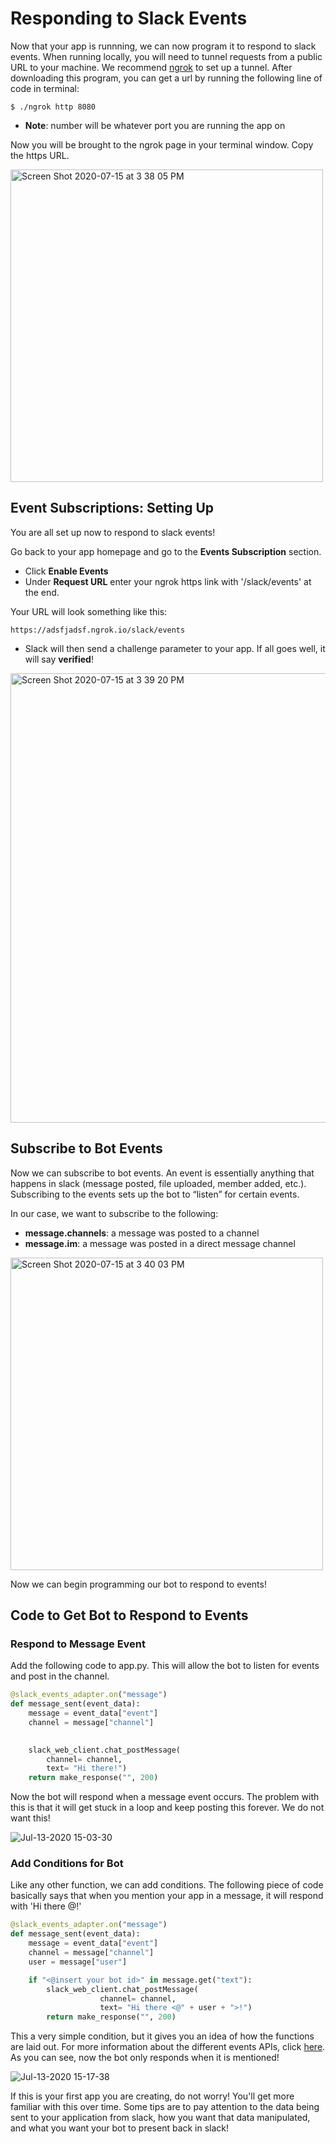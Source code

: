 # Responding to Slack Events
Now that your app is runnning, we can now program it to respond to slack events. When running locally, you will need to tunnel requests from a public URL to your machine. We recommend [ngrok](https://ngrok.com/) to set up a tunnel. After downloading this program, you can get a url by running the following line of code in terminal:

```
$ ./ngrok http 8080
```
- **Note**: number will be whatever port you are running the app on

Now you will be brought to the ngrok page in your terminal window. Copy the https URL.

<img width="500" alt="Screen Shot 2020-07-15 at 3 38 05 PM" src="https://user-images.githubusercontent.com/66278476/87588171-3477d100-c6b1-11ea-9fd6-853018a82d41.png">

## Event Subscriptions: Setting Up
You are all set up now to respond to slack events! 

Go back to your app homepage and go to the **Events Subscription** section. 
- Click **Enable Events**
- Under **Request URL** enter your ngrok https link with '/slack/events' at the end.

Your URL will look something like this:
```
https://adsfjadsf.ngrok.io/slack/events
```

- Slack will then send a challenge parameter to your app. If all goes well, it will say **verified**!

<img width="719" alt="Screen Shot 2020-07-15 at 3 39 20 PM" src="https://user-images.githubusercontent.com/66278476/87588286-612be880-c6b1-11ea-92ac-d640b3bab7f9.png">

## Subscribe to Bot Events

Now we can subscribe to bot events. An event is essentially anything that happens in slack (message posted, file uploaded, member added, etc.). Subscribing to the events sets up the bot to “listen” for certain events. 

In our case, we want to subscribe to the following:
- **message.channels**: a message was posted to a channel
- **message.im**: a message was posted in a direct message channel

<img width="500" alt="Screen Shot 2020-07-15 at 3 40 03 PM" src="https://user-images.githubusercontent.com/66278476/87588344-7c96f380-c6b1-11ea-94f4-6b9765db6821.png">

Now we can begin programming our bot to respond to events!

## Code to Get Bot to Respond to Events

### Respond to Message Event
Add the following code to app.py. This will allow the bot to listen for events and post in the channel.

```Python
@slack_events_adapter.on("message")
def message_sent(event_data):
    message = event_data["event"]
    channel = message["channel"]

  
    slack_web_client.chat_postMessage(
        channel= channel,
        text= "Hi there!")
    return make_response("", 200)
```

Now the bot will respond when a message event occurs. The problem with this is that it will get stuck in a loop and keep posting this forever. We do not want this!

![Jul-13-2020 15-03-30](https://user-images.githubusercontent.com/66278476/87588603-f0390080-c6b1-11ea-8dd2-711deb2b2618.gif)

### Add Conditions for Bot

Like any other function, we can add conditions. The following piece of code basically says that when you mention your app in a message, it will respond with 'Hi there @<your name>!'

```Python
@slack_events_adapter.on("message")
def message_sent(event_data):
    message = event_data["event"]
    channel = message["channel"]
    user = message["user"]

    if "<@insert your bot id>" in message.get("text"):
        slack_web_client.chat_postMessage(
                    channel= channel,
                    text= "Hi there <@" + user + ">!")
        return make_response("", 200)
```

This a very simple condition, but it gives you an idea of how the functions are laid out. For more information about the different events APIs, click [here](https://api.slack.com/methods). As you can see, now the bot only responds when it is mentioned!

![Jul-13-2020 15-17-38](https://user-images.githubusercontent.com/66278476/87589004-938a1580-c6b2-11ea-8097-7f67c7a58d93.gif)

If this is your first app you are creating, do not worry! You'll get more familiar with this over time. Some tips are to pay attention to the data being sent to your application from slack, how you want that data manipulated, and what you want your bot to present back in slack!
